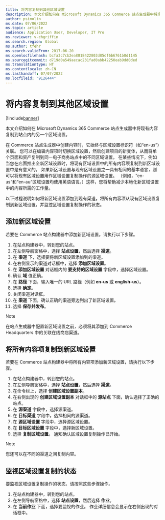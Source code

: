```yaml
---
title: 将内容复制到其他区域设置
description: 本文介绍如何在 Microsoft Dynamics 365 Commerce 站点生成器中将现有内容复制到站点内的另一个区域设置。
author: psimolin
ms.date: 07/06/2022
ms.topic: article
audience: Application User, Developer, IT Pro
ms.reviewer: v-chgriffin
ms.search.region: Global
ms.author: tfehr
ms.search.validFrom: 2017-06-20
ms.openlocfilehash: bcfa3c7cb2ea8018422803d85df6b6761b8d1145
ms.sourcegitcommit: d719d0a549aecac231fad0abb42250eab9dd0ded
ms.translationtype: HT
ms.contentlocale: zh-CN
ms.lasthandoff: 07/07/2022
ms.locfileid: "9126444"
---
```

# <a name="copy-content-to-another-locale"></a>将内容复制到其他区域设置

[!include[banner](../includes/banner.md)]

本文介绍如何在 Microsoft Dynamics 365 Commerce 站点生成器中将现有内容复制到站点内的另一个区域设置。

在 Commerce 站点生成器中创建内容时，它始终与区域设置标识符（如“en-us”）关联。 您可以在编辑内容项时切换区域设置，然后创建项目的新变体，从而将单个页面和资产复制到同一电子商务站点中的不同区域设置。 在某些情况下，例如当您在店面推出全新区域设置时，将现有区域设置中的所有内容项复制到新区域设置中是有意义的。 如果新区域设置与现有区域设置之一具有相同的基本语言，则可以将现有区域设置用作区域设置复制操作的源区域设置。 （例如，“en-us”和“en-au”区域设置均使用英语语言。）这样，您将帮助减少本地化新区域设置中的内容所需的工作量。

以下过程说明如何将新区域设置添加到现有渠道，将所有内容项从现有区域设置复制到新区域设置，并监控区域设置复制操作的状态。

## <a name="add-a-new-locale"></a>添加新区域设置

若要在 Commerce 站点构建器中添加新区域设置，请执行以下步骤。

1. 在站点构建器中，转到您的站点。
1. 在左侧导航窗格中，选择 **站点设置**，然后选择 **渠道**。
1. 在 **渠道** 下，选择要将新区域设置添加到的渠道。
1. 在右侧显示的渠道对话框中，选择 **添加区域设置**。
1. 在 **添加区域设置** 对话框内的 **要支持的区域设置** 字段中，选择区域设置。
1. 确认 **域** 值正确。
1. 在 **路径** 下面，输入唯一的 URL 路径（例如 **en-us** 或 **english-us**）。
1. 选择 **确定**。
1. 关闭渠道对话框。
1. 在 **渠道** 下面，确认正确的渠道旁边列出了新区域设置。
1. 选择 **保存并发布**。

> [!NOTE]
> 在站点生成器中配置新区域设置之前，必须将其添加到 Commerce Headquarters 中的关联在线商店渠道。

## <a name="copy-all-content-items-to-a-new-locale"></a>将所有内容项复制到新区域设置

若要在 Commerce 站点构建器中将所有内容项添加新区域设置，请执行以下步骤。

1. 在站点构建器中，转到您的站点。
1. 在左侧导航窗格中，选择 **站点设置**，然后选择 **渠道**。
1. 在命令栏上，选择 **创建区域设置副本**。
1. 在右侧出现的 **创建区域设置副本** 对话框中的 **源站点** 下面，确认选择了正确的站点。
1. 在 **源渠道** 字段中，选择源渠道。
1. 在 **目标渠道** 字段中，选择相同的源渠道。
1. 在 **源区域设置** 字段中，选择源区域设置。
1. 在 **目标区域设置** 字段中，选择新区域设置。
1. 选择 **复制区域设置**。 通知确认区域设置复制操作已开始。

> [!NOTE]
> 您还可以在不同的渠道之间复制内容。

## <a name="monitor-the-status-of-the-locale-copy"></a>监视区域设置复制的状态

要监视区域设置复制操作的状态，请按照这些步骤操作。

1. 在站点构建器中，转到您的站点。
1. 在左侧导航窗格中，选择 **站点设置**，然后选择 **作业**。
1. 在 **当前作业** 下面，选择要监视的作业。 作业详细信息会显示在右侧出现的对话框中。
